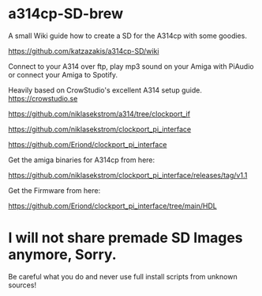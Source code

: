 # a314cp-SD-brew
A small Wiki guide how to create a SD for the A314cp with some goodies.

https://github.com/katzazakis/a314cp-SD/wiki

Connect to your A314 over ftp, play mp3 sound on your Amiga with PiAudio or connect your Amiga to Spotify.

Heavily based on CrowStudio's excellent A314 setup guide. https://crowstudio.se

https://github.com/niklasekstrom/a314/tree/clockport_if

https://github.com/niklasekstrom/clockport_pi_interface

https://github.com/Eriond/clockport_pi_interface

Get the amiga binaries for A314cp from here:

https://github.com/niklasekstrom/clockport_pi_interface/releases/tag/v1.1

Get the Firmware from here:

https://github.com/Eriond/clockport_pi_interface/tree/main/HDL



# I will not share premade SD Images anymore, Sorry.
Be careful what you do and never use full install scripts from unknown sources!
